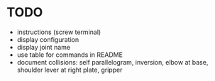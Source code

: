 # TODO

* instructions (screw terminal)
* display configuration
* display joint name
* use table for commands in README
* document collisions: self parallelogram, inversion, elbow at base, shoulder lever at right plate, gripper
